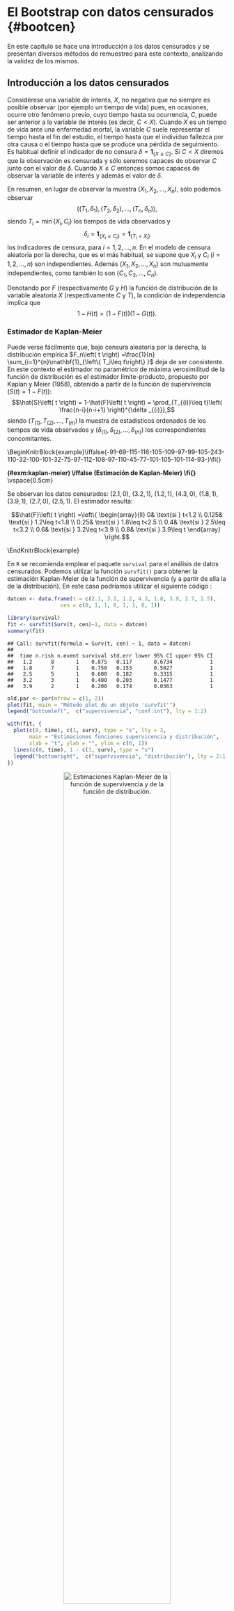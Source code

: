 # El Bootstrap con datos censurados {#bootcen}




En este capítulo se hace una introducción a los datos censurados y se
presentan diversos métodos de remuestreo para este contexto, analizando
la validez de los mismos.

## Introducción a los datos censurados

Considérese una variable de interés, $X$, no negativa que no siempre es
posible observar (por ejemplo un tiempo de vida) pues, en ocasiones,
ocurre otro fenómeno previo, cuyo tiempo hasta su ocurrencia, $C$, puede
ser anterior a la variable de interés (es decir, $C<X$). Cuando $X$ es
un tiempo de vida ante una enfermedad mortal, la variable $C$ suele
representar el tiempo hasta el fin del estudio, el tiempo hasta que el
individuo fallezca por otra causa o el tiempo hasta que se produce una
pérdida de seguimiento. Es habitual definir el indicador de no censura
$\delta
=\mathbf{1}_{\left\{ X\leq C\right\} }$. Si $C<X$ diremos que la
observación es censurada y sólo seremos capaces de observar $C$ junto
con el valor de $\delta$. Cuando $X\leq C$ entonces somos capaces de
observar la variable de interés y además el valor de $\delta$.

En resumen, en lugar de observar la muestra 
$\left( X_1, X_2, \ldots, X_n \right)$, sólo podemos observar 
$$\left( \left( T_1, \delta _1 \right), \left( T_2, \delta _2 \right),
\ldots ,\left( T_n, \delta_n \right) \right),$$
siendo $T_i=\min \left\{ X_i,C_i\right\}$
los tiempos de vida observados y
$$\delta _i=\mathbf{1}_{\left\{ X_i\leq
C_i\right\} }=\mathbf{1}_{\left\{ T_i=X_i\right\} }$$ 
los indicadores de censura, para $i=1,2,\ldots ,n$. 
En el modelo de censura aleatoria por la derecha, 
que es el más habitual, se supone que $X_i$
y $C_i$ ($i=1,2,\ldots ,n$) son independientes. 
Además $\left( X_1, X_2, \ldots ,X_n \right)$ son mutuamente independientes, 
como también lo son $\left( C_1, C_2,\ldots ,C_n \right)$.

Denotando por $F$ (respectivamente $G$ y $H$) la función de distribución
de la variable aleatoria $X$ (respectivamente $C$ y $T$), la condición
de independencia implica que 
$$1-H\left( t \right) =\left( 1-F\left(
t \right) \right) \left( 1-G\left( t \right) \right).$$

### Estimador de Kaplan-Meier

Puede verse fácilmente que, bajo censura aleatoria por la derecha, la
distribución empírica $F_n\left( t \right) =\frac{1}{n}
\sum_{i=1}^{n}\mathbf{1}_{\left\{ T_i\leq t\right\} }$ deja de ser
consistente. En este contexto el estimador no paramétrico de máxima
verosimilitud de la función de distribución es el estimador
límite-producto, propuesto por Kaplan y Meier (1958), obtenido
a partir de la función de supervivencia 
($S\left( t \right) = 1-F\left( t \right)$):
$$\hat{S}\left( t \right) = 1-\hat{F}\left( t \right) =
\prod_{T_{(i)}\leq t}\left( \frac{n-i}{n-i+1} \right)^{\delta _{(i)}},$$
siendo $\left( T_{(1)},T_{\left( 2 \right)},\ldots ,T_{\left(
n \right)} \right)$ la muestra de estadísticos ordenados de los tiempos
de vida observados y $\left( \delta _{(1)},\delta _{\left(2 \right)},
\ldots ,\delta _{(n)} \right)$ los correspondientes concomitantes.

\BeginKnitrBlock{example}\iffalse{-91-69-115-116-105-109-97-99-105-243-110-32-100-101-32-75-97-112-108-97-110-45-77-101-105-101-114-93-}\fi{}<div class="example"><span class="example" id="exm:kaplan-meier"><strong>(\#exm:kaplan-meier)  \iffalse (Estimación de Kaplan-Meier) \fi{} </strong></span>
<br> \vspace{0.5cm}

Se observan los datos censurados: $\left( 2.1,0 \right)$,
$\left(3.2,1 \right)$, $\left( 1.2,1 \right)$, $\left( 4.3,0 \right)$, $\left(
1.8,1 \right)$, $\left( 3.9,1 \right)$, $\left( 2.7,0 \right)$, $\left(
2.5,1 \right)$. El estimador resulta:

$$\hat{F}\left( t \right) =\left\{ 
\begin{array}{ll}
0& \text{si } t<1.2 \\ 
0.125& \text{si } 1.2\leq t<1.8 \\ 
0.25& \text{si } 1.8\leq t<2.5 \\ 
0.4& \text{si } 2.5\leq t<3.2 \\ 
0.6& \text{si } 3.2\leq t<3.9 \\ 
0.8& \text{si } 3.9\leq t
\end{array}
\right.$$</div>\EndKnitrBlock{example}


En `R` se recomienda emplear el paquete `survival` para el análisis de
datos censurados. Podemos utilizar la función `survfit()` para obtener 
la estimación Kaplan-Meier de la función de supervivencia 
(y a partir de ella la de la distribución).
En este caso podríamos utilizar el siguiente código :

```r
datcen <- data.frame(t = c(2.1, 3.2, 1.2, 4.3, 1.8, 3.9, 2.7, 2.5), 
                 cen = c(0, 1, 1, 0, 1, 1, 0, 1))

library(survival)
fit <- survfit(Surv(t, cen)~1, data = datcen)
summary(fit)
```

```
## Call: survfit(formula = Surv(t, cen) ~ 1, data = datcen)
## 
##  time n.risk n.event survival std.err lower 95% CI upper 95% CI
##   1.2      8       1    0.875   0.117       0.6734            1
##   1.8      7       1    0.750   0.153       0.5027            1
##   2.5      5       1    0.600   0.182       0.3315            1
##   3.2      3       1    0.400   0.203       0.1477            1
##   3.9      2       1    0.200   0.174       0.0363            1
```

```r
old.par <- par(mfrow = c(1, 2))
plot(fit, main = "Método plot de un objeto 'survfit'")
legend("bottomleft",  c("supervivencia", "conf.int"), lty = 1:2)

with(fit, {
  plot(c(0, time), c(1, surv), type = "s", lty = 2,
       main = "Estimaciones funciones supervicencia y distribución", 
       xlab = "t", ylab = "", ylim = c(0, 1))
  lines(c(0, time), 1 - c(1, surv), type = "s")
  legend("bottomright",  c("supervivencia", "distribución"), lty = 2:1)
})
```

<div class="figure" style="text-align: center">
<img src="08-dat_cen_files/figure-html/survival-1.png" alt="Estimaciones Kaplan-Meier de la función de supervivencia y de la función de distribución." width="70%" />
<p class="caption">(\#fig:survival)Estimaciones Kaplan-Meier de la función de supervivencia y de la función de distribución.</p>
</div>

```r
par(old.par)
```


### Distribución asintótica del estimador de Kaplan-Meier

El estimador de Kaplan-Meier sólo otorga pesos positivos a los datos no
censurados, aunque la forma de distribuirse los datos censurados en
medio de los no censurados afecta a los pesos de estos últimos. Por otra
parte, en ausencia de censura (es decir $\delta _i=1$,
$i=1,2,\ldots ,n$), el estimador de Kaplan-Meier coincide con la
distribución empírica.

La obtención de la propiedades de sesgo y varianza asintóticos y
distribución límite del estimador de Kaplan-Meier es mucho más laboriosa
que en el caso de la distribución empírica, en un contexto sin censura.
Esto es así porque el estimador de Kaplan-Meier deja de ser una suma de
variables iid, como sí ocurre con la empírica.

Breslow y Crowley (1974) obtienen el siguiente resultado para la distribución
límite para el estimador de Kaplan-Meier:
$$\sqrt{n}\left( \hat{F}\left( t \right) -F\left( t \right) \right) 
\overset{d}{\longrightarrow} \mathcal{N}\left( 0,\sigma^2\left( t \right)
\right),$$
siendo
$$\begin{aligned}
\sigma^2\left( t \right) &= \left( 1-F\left( t \right) \right)
^2\int_{0}^{t}\frac{dH_1\left( u \right)}{\left( 1-H\left( u \right)
 \right)^2}\text{, }t\leq H^{-1}(1) , \\
H_1\left( u \right) &= P\left( X\leq u,X\leq C \right) =P\left( T\leq
u,\delta =1 \right).
\end{aligned}$$
También existen resultados de convergencia en distribución del 
proceso estocástico
$$\left\{ \sqrt{n}\left( \hat{F}\left( t \right) - F\left( t \right)
 \right) : t \in \left[ 0,H^{-1}(1) \right] \right\}$$
a un proceso gaussiano límite.


## Remuestreos Bootstrap en presencia de censura

Estos métodos tratan del mecanismo bootstrap para aproximar la
distribución de un estadístico, $R\left( \mathbf{T},
\boldsymbol{\delta} \right)$, siendo $\mathbf{T}=\left( T_1, T_2,
\ldots,T_n \right)$ y $\boldsymbol{\delta}=\left( \delta _1,\delta_2,
\ldots ,\delta _n \right)$. Los dos siguientes métodos de
remuestreo fueron propuestos por Efron (1981).

### El bootstrap simple

Procede de la siguiente forma:

1.  Construir la distribución empírica bidimensional,
    $F_n^{T,\delta }$, de la muestra
    $\left\{ \left( T_1,\delta _1 \right), \left( T_2,\delta _2 \right), \ldots, 
    \left( T_n,\delta _n \right) \right\}$.

2.  Arrojar remuestras $\left\{ \left( T_1^{\ast},\delta _1^{\ast} \right), 
    \left( T_2^{\ast},\delta _2^{\ast} \right), \ldots, 
    \left( T_n^{\ast},\delta _n^{\ast} \right) \right\}$
    a partir de dicha distribución empírica. Esto es tanto como decir
    que$$P^{\ast}\left( \left( T^{\ast},\delta^{\ast} \right) =\left( T_i,\delta
    _i \right) \right) =\frac{1}{n}\text{, para }i=1,2,\ldots ,n\text{.}$$

3.  Evaluar el estadístico de interés en el vector que contiene la
    remuestra bootstrap: $R^{\ast}=R\left( \mathbf{T}^{\ast},
    \boldsymbol{\delta}^{\ast} \right)$, con
    $\mathbf{T}^{\ast}
    =\left( T_1^{\ast},T_2^{\ast},\ldots ,T_n^{\ast} \right)$ y
   
    $\boldsymbol{\delta}^{\ast}=\left( \delta _1^{\ast},\delta
    _2^{\ast},\ldots ,\delta _n^{\ast} \right)$.

4.  Aproximar la distribución en el muestreo del estadístico
    $R\left( \mathbf{T}, \boldsymbol{\delta} \right)$ por la
    distribución en el remuestreo de $R\left( 
    \mathbf{T}^{\ast},\boldsymbol{\delta}^{\ast} \right)$.

Este método es de muy rápida implementación y ejecución.

### El bootstrap obvio {#bootcen-obvio}

Para detallar el método es necesario definir el estimador de
Kaplan-Meier, $\hat{G}\left( t \right)$, de la variable censurante, a
partir
de$$1-\hat{G}\left( t \right) =\prod_{T_{(i)}\leq t}\left( \frac{n-i
}{n-i+1} \right)^{1-\delta _{(i)}}.$$ Observemos que este
estimador es totalmente semejante al de Kaplan-Meier de la variable de
interés pero simplemente reemplazando cada valor
$\delta _{(i)}$ por $1-\delta _{(i)}$.

El mecanismo de remuestreo procede como sigue:

1.  Construir los estimadores de Kaplan-Meier de las distribuciones de
    la variable de interés, $\hat{F}\left( t \right)$, y de la variable
    censurante, $\hat{G}\left( t \right)$.

2.  Para cada índice $i=1,2,\ldots ,n$, arrojar observaciones bootstrap
    independientes, $X_i^{\ast}$ con distribución $\hat{F}\ $y
    $C_i^{\ast}$ con distribución $\hat{G}$.

3.  Definir $T_i^{\ast}=\min \left\{ X_i^{\ast},C_i^{\ast}\right\}$ y
    $\delta_i^{\ast}=\mathbf{1}_{\left\{ X_i^{\ast}\leq
    C_i^{\ast}\right\}}$, para $i = 1, 2, \ldots, n$, 
    y considerar la remuestra bootstrap
    $\left( \mathbf{T}^{\ast},\boldsymbol{\delta}^{\ast}\right)$, con
    $\mathbf{T}^{\ast}=\left( T_1^{\ast},T_2^{\ast}, \ldots,
    T_n^{\ast} \right)$ y $\boldsymbol{\delta}^{\ast} = \left(
    \delta_1^{\ast}, \delta_2^{\ast},\ldots ,\delta_n^{\ast} \right)$.

4.  Aproximar la distribución en el muestreo del estadístico
    $R\left( \mathbf{T},\boldsymbol{\delta} \right)$ por la
    distribución en el remuestreo de su análogo bootstrap, $R\left( 
    \mathbf{T}^{\ast},\boldsymbol{\delta}^{\ast} \right)$.

Obviamente, este método de remuestreo imita fielmente el modelo de datos
censurados por la derecha. Su ejecución es considerablemente más lenta
que la del método simple, pues necesita de la construcción de los
estimadores de Kaplan-Meier, de la obtención de remuestras a partir de
ellos y de algunos cálculos adicionales.


## Relaciones entre los métodos de remuestreo bajo censura

### Equivalencia entre el bootstrap simple y el obvio

Es fácil demostrar que el bootstrap simple y el obvio son planes de
remuestreo equivalentes (cuando se supone que en la muestra no existe
ninguna observación no censurada que esté empatada con otra censurada).
Esta equivalencia se establece en el sentido de que la distribución
bootstrap de $\left( T^{\ast},\delta^{\ast} \right)$ es la misma para
cualquiera de los dos métodos.

Así, si $\left( T^{\ast},\delta^{\ast} \right)$ se genera mediante el
método obvio, entonces

$$\begin{aligned}
P^{\ast}\left( T^{\ast}>t \right) &= P^{\ast}\left( X^{\ast}>t,C^{\ast
}>t \right) \\
&= P^{\ast}\left( X^{\ast}>t \right) P^{\ast}\left( C^{\ast}>t \right)
=\left( 1-\hat{F}\left( t \right) \right) \left( 1-\hat{G}\left( t \right)
 \right) \\
&= \left[ \prod_{T_{(i)}\leq t}\left( \frac{n-i}{n-i+1} \right)
^{\delta _{(i)}}\right] \left[ \prod_{T_{(i)}\leq
t}\left( \frac{n-i}{n-i+1} \right)^{1-\delta _{(i)}}\right] \\
&= \prod_{T_{(i)}\leq t}\frac{n-i}{n-i+1}=\prod_{i=1}^{\#\left
\{ T_{(j)}\leq t\right\} }\frac{n-i}{n-i+1} \\
&= \frac{n-1}{n}\cdot \frac{n-2}{n-1}\cdot \cdots \cdot \frac{n-\#\left\{
T_{(j)}\leq t\right\} }{n-\#\left\{ T_{(j)}\leq
t\right\} +1} \\
&= \frac{n-\#\left\{ T_{(j)}\leq t\right\} }{n}=1-H_n\left(
t \right) =\frac{\#\left\{ T_{(j)}>t\right\} }{n},
\end{aligned}$$

siendo $H_n\left( t \right)$ la distribución empírica de la muestra
$\left( T_1,T_2,\ldots ,T_n \right)$.

Esto demuestra que la distribución bootstrap marginal de $T^{\ast}$ es
la misma para ambos remuestreos. Sólo resta probar pues que la
distribución condicionada
$\left. \delta^{\ast}\right\vert _{T^{\ast}=T_i}$ es idéntica en
ambos casos. Pero esto es inmediato ya que, en los dos remuestreos esa
distribución condicionada es la degenerada en el valor
$\delta _i$.

### El bootstrap de Reid {#bootcen-reid}

Es otro método alternativo propuesto por Reid (1981). Consta de los
siguientes pasos:

1.  Construir el estimador de Kaplan-Meier, $\hat{F}\left( t \right)$,
    de la muestra original.

2.  Arrojar remuestras bootstrap (todas formadas por observaciones no
    censuradas, $T_i^{\ast}$, $i=1,2,\ldots ,n$) a partir de
    $\hat{F}\left(t \right)$.

3.  Aproximar la distribución en el muestreo de $R\left( 
    \mathbf{T},\boldsymbol{\delta} \right)$, por la
    distribución bootstrap de
    $R\left( \mathbf{T}^{\ast},\mathbf{1} \right)$, 
    siendo $\mathbf{1}$ el vector formado
    por $n$ unos.

### Validez de los planes de remuestreo

Akritas (1986) demuestra que los procesos bootstrap
$$\begin{aligned}
\sqrt{n}\left( \hat{F}^{\ast}_{Efron}\left( t \right) 
- \hat{F}\left( t \right) \right) \\ 
\sqrt{n}\left( \hat{F}^{\ast}_{Reid} \left( t \right) 
- \hat{F}\left( t \right) \right)
\end{aligned}$$ 
tienden a sendos procesos límite distintos. Aquí
$\hat{F}^{\ast}_{Efron}$ denota la versión bootstrap del estimador
de Kaplan-Meier bajo el remuestreo de Efron (cualquiera de ellos, ya que
el remuestreo simple y el obvio son equivalentes) y
$\hat{F}^{\ast}_{Reid}$ es la correspondiente versión bootstrap del
estimador de Kaplan-Meier bajo el remuestreo de Reid (una distribución
empírica, al fin y al cabo, porque en el remuestreo de Reid todas las
observaciones son no censuradas).

Además el proceso límite del estimador de Kaplan-Meier, $\sqrt{n}
\left( \hat{F}\left( t \right) -F\left( t \right) \right)$, es el mismo
que el del bootstrap de Efron. Como consecuencia el remuestreo de Efron
es consistente y el de Reid es inconsistente.

## Implementación en `R` (con los paquetes `boot` y `survival`)

La función `censboot()` del paquete `boot` implementa distintos métodos 
de remuestreo para datos censurados. Por defecto utiliza el bootstrap simple
(`sim = "ordinary"`) y su uso es prácticamente igual al del bootstrap uniforme 
con la función `boot()` (descrita en la Sección \@ref(intro-pkgboot)), 
la única diferencia es que la función `statistic` solo tiene los datos 
como único parámetro (aunque en este caso podríamos emplear también
la función `boot()`). 

### Bootstrap simple

Como ejemplo utilizaremos el conjunto de datos `channing` del paquete `boot`, 
que contiene la edad de entrada y de partida o muerte de las personas 
que pasaron por el centro de retiro 'Channing House' (Palo Alto, California), 
desde su apertura en 1964 hasta el 1 de julio de 1975
(ver Sección 3.5 y 'Practical 3.2', de Davison y Hinkley, 1997).
En primer lugar consideraremos únicamente la muestra de hombres:


```r
# Datos
library(boot)
data(channing)
# Calcular edad (de partida o muerte) en años
channing$age <- (channing$entry + channing$time)/12
# Seleccionar hombres (y de paso hacer que `index = c(1, 2)` para `censboot()`)
chan <- subset(channing, sex=="Male", c(age, cens))

# Estimación supervivencia
library(survival)
chan.F <- survfit(Surv(age, cens)~1, data = chan)
chan.F
```

```
## Call: survfit(formula = Surv(age, cens) ~ 1, data = chan)
## 
##       n  events  median 0.95LCL 0.95UCL 
##    97.0    46.0    87.0    85.8    90.4
```

```r
# plot(chan.F)
# Estimaciones de interés
with(chan.F, 
    c(s75 = max(surv[time > 75]), s85 = max(surv[time > 85]),
      p75 = min(time[surv <= 0.75]), p50 = min(time[surv <= 0.5])) 
)
```

```
##        s75        s85        p75        p50 
##  0.9160745  0.6347541 82.4166667 87.0000000
```

```r
# Bootstrap
# library(boot)
chan.stat <- function(data) {
    s <- survfit(Surv(age, cens)~1, data = data)
    with(s, c(s75 = max(surv[time > 75]), s85 = max(surv[time > 85]),
            p75 = min(time[surv <= 0.75]), p50 = min(time[surv <= 0.5])))
}
set.seed(1)
chan.boot <- censboot(chan, chan.stat, R = 199) # sim = "ordinary"
chan.boot
```

```
## 
## CASE RESAMPLING BOOTSTRAP FOR CENSORED DATA
## 
## 
## Call:
## censboot(data = chan, statistic = chan.stat, R = 199)
## 
## 
## Bootstrap Statistics :
##       original       bias    std. error
## t1*  0.9160745 -0.006995081  0.03133656
## t2*  0.6347541 -0.003538939  0.05595748
## t3* 82.4166667 -0.040619765  1.22517032
## t4* 87.0000000  0.195142379  1.07267425
```

### Otros métodos de remuestreo

La función `censboot()` implementa otros dos métodos de remuestreo, 
`sim = c("cond", "weird")`, aunque en ambos casos hay que establecer en el
parámetro `F.surv` la estimación de Kaplan-Meier de la supervivencia y,
si `sim = "cond"`, la correspondiente a la variable censurante en `G.surv`.
Se recomienda estimarlas con la función `survfit()` del paquete `survival`
(ver Figura \@ref(fig:survfit-f-g)):


```r
# Estimación supervivencia variable censurante
chan.G <- survfit(Surv(age, 1-cens)~1, data = chan)
# Representación
old.par <- par(mfrow = c(1, 2))
plot(chan.F, main = "Supervivencia (edad)", mark.time = TRUE, 
    xlim = c(60, 100))
plot(chan.G, main = "Supervivencia variable censurante (partida)", 
     mark.time = TRUE, xlim = c(60, 100))
```

<div class="figure" style="text-align: center">
<img src="08-dat_cen_files/figure-html/survfit-f-g-1.png" alt="Estimaciones de la supervivencia (izquierda; indicando los tiempos de las observaciones censuradas) y de la variable censurante (derecha; indicando los de las no censuradas)." width="70%" />
<p class="caption">(\#fig:survfit-f-g)Estimaciones de la supervivencia (izquierda; indicando los tiempos de las observaciones censuradas) y de la variable censurante (derecha; indicando los de las no censuradas).</p>
</div>

```r
par(old.par)
```

En el *boostrap condicional* (`sim = "cond"`) se condiciona el muestreo al 
patrón de censura observado (en lugar de fijarlo a $\mathbf{1}$ como en el bootstrap de Reid; Sección \@ref(bootcen-reid)). 
El mecanismo es similar al del bootstrap obvio (Sección \@ref(bootcen-obvio)):

1.  Construir los estimadores de Kaplan-Meier de las distribuciones de
    la variable de interés, $\hat{F}\left( t \right)$, y de la variable
    censurante, $\hat{G}\left( t \right)$.

2.  Para cada índice $i=1,2,\ldots ,n$, generar $X_i^{\ast}$ independientes
    con distribución $\hat{F}$. 
    
3.  Si la $i$-ésima observación está censurada ($\delta_i=0$) se toma 
    $C_i^{\ast}=X_i$ y si no ($\delta_i=1$) se genera un valor de la estimación
    de la distribución de la variable censurante condicionada a $C > X_i$:
    $$\hat G \left(\left. t \ \right\vert_{\ t > X_i} \right) 
    = \frac{\hat G(t) - \hat G(X_i)}{1- \hat G(X_i)}.$$

3.  Definir $T_i^{\ast}=\min \left\{ X_i^{\ast},C_i^{\ast}\right\}$ y
    $\delta_i^{\ast}=\mathbf{1}_{\left\{ X_i^{\ast}\leq
    C_i^{\ast}\right\}}$, para $i = 1, 2, \ldots, n$, 
    y considerar la remuestra bootstrap
    $\left( \mathbf{T}^{\ast},\boldsymbol{\delta}^{\ast}\right)$, con
    $\mathbf{T}^{\ast}=\left( T_1^{\ast},T_2^{\ast}, \ldots,
    T_n^{\ast} \right)$ y $\boldsymbol{\delta}^{\ast} = \left(
    \delta_1^{\ast}, \delta_2^{\ast},\ldots ,\delta_n^{\ast} \right)$.    
    
El otro método (`sim = "weird"`) es el denominado *weird bootstrap* 
(Andersen et al., 1993) que emplea la estimación de Nelson-Aalen de la 
función de riesgo acumulada para generar los valores 
(e.g. Sección 3.5.2 de Davison y Hinkley, 1997).

El siguiente código muestra un ejemplo de la aplicación de ambos métodos:

```r
chan.boot2 <- censboot(chan, chan.stat, R = 199, F.surv = chan.F, 
                  G.surv = chan.G, sim = "cond")
chan.boot2
```

```
## 
## CONDITIONAL BOOTSTRAP FOR CENSORED DATA
## 
## 
## Call:
## censboot(data = chan, statistic = chan.stat, R = 199, F.surv = chan.F, 
##     G.surv = chan.G, sim = "cond")
## 
## 
## Bootstrap Statistics :
##       original       bias    std. error
## t1*  0.9160745  0.002340590  0.02796666
## t2*  0.6347541 -0.001057025  0.05382609
## t3* 82.4166667  0.019681742  1.21793756
## t4* 87.0000000  0.286013400  0.95041994
```

```r
chan.boot3 <- censboot(chan, chan.stat, R = 199, F.surv = chan.F, 
                  sim = "weird")
chan.boot3
```

```
## 
## WEIRD BOOTSTRAP FOR CENSORED DATA
## 
## 
## Call:
## censboot(data = chan, statistic = chan.stat, R = 199, F.surv = chan.F, 
##     sim = "weird")
## 
## 
## Bootstrap Statistics :
##       original        bias    std. error
## t1*  0.9160745 -4.082326e-05  0.02825475
## t2*  0.6347541  1.639197e-03  0.05086460
## t3* 82.4166667  2.303183e-02  1.14079354
## t4* 87.0000000  2.458124e-01  0.96511648
```

## Ejercicios

\BeginKnitrBlock{exercise}\iffalse{-91-66-111-111-116-115-116-114-97-112-32-99-101-110-115-117-114-97-100-111-32-112-111-114-32-101-115-116-114-97-116-111-115-93-}\fi{}<div class="exercise"><span class="exercise" id="exr:censboot-strata-ej"><strong>(\#exr:censboot-strata-ej)  \iffalse (Bootstrap censurado por estratos) \fi{} </strong></span>
Analizar el conjunto de datos `channing` completo, teniendo en cuenta el sexo como estrato
(i.e. `Surv(age, cens) ~ sex` y `strata = chan$sex`)
</div>\EndKnitrBlock{exercise}


```r
# Datos
data(channing)
# Calcular edad (de partida o muerte) en años
channing$age <- (channing$entry + channing$time)/12
# Seleccionar variables
chan <-channing[c("age", "cens", "sex")]

# Estimación supervivencia
library(survival)
chan.F <- survfit(Surv(age, cens) ~ sex, data = chan)
chan.F
```

```
## Call: survfit(formula = Surv(age, cens) ~ sex, data = chan)
## 
##              n events median 0.95LCL 0.95UCL
## sex=Female 365    130     88    86.7    89.5
## sex=Male    97     46     87    85.8    90.4
```

```r
plot(chan.F, lty = 1:2, xlim = c(60, 100))
```

<div class="figure" style="text-align: center">
<img src="08-dat_cen_files/figure-html/surv-strata-1.png" alt="Estimaciones de la supervivencia." width="70%" />
<p class="caption">(\#fig:surv-strata)Estimaciones de la supervivencia.</p>
</div>

```r
res <- summary(chan.F)
# res
str(res)
```

```
## List of 19
##  $ n            : int [1:2] 365 97
##  $ time         : num [1:146] 67 68.5 69.2 70 70.4 ...
##  $ n.risk       : num [1:146] 364 359 355 353 352 346 344 340 335 334 ...
##  $ n.event      : num [1:146] 1 1 1 1 1 1 1 1 1 1 ...
##  $ n.censor     : num [1:146] 2 3 3 1 0 6 0 3 4 0 ...
##  $ surv         : num [1:146] 0.997 0.994 0.992 0.989 0.986 ...
##  $ std.err      : num [1:146] 0.00274 0.0039 0.00479 0.00554 0.00619 ...
##  $ cumhaz       : num [1:146] 0.00275 0.00553 0.00835 0.01118 0.01402 ...
##  $ std.chaz     : num [1:146] 0.00275 0.00391 0.00482 0.00559 0.00627 ...
##  $ strata       : Factor w/ 2 levels "sex=Female","sex=Male": 1 1 1 1 1 1 1 1 1 1 ...
##  $ type         : chr "right"
##  $ logse        : logi TRUE
##  $ conf.int     : num 0.95
##  $ conf.type    : chr "log"
##  $ lower        : num [1:146] 0.992 0.987 0.982 0.978 0.974 ...
##  $ upper        : num [1:146] 1 1 1 1 0.998 ...
##  $ call         : language survfit(formula = Surv(age, cens) ~ sex, data = chan)
##  $ table        : num [1:2, 1:9] 365 97 365 97 365 ...
##   ..- attr(*, "dimnames")=List of 2
##   .. ..$ : chr [1:2] "sex=Female" "sex=Male"
##   .. ..$ : chr [1:9] "records" "n.max" "n.start" "events" ...
##  $ rmean.endtime: num [1:2] 98.3 98.3
##  - attr(*, "class")= chr "summary.survfit"
```

```r
# Estimaciones de interés
res$table[, c("*rmean", "median")]
```

```
##              *rmean median
## sex=Female 88.21716     88
## sex=Male   86.71872     87
```

```r
as.numeric(res$table[, c("*rmean", "median")])
```

```
## [1] 88.21716 86.71872 88.00000 87.00000
```


\BeginKnitrBlock{exercise}\iffalse{-91-66-111-111-116-115-116-114-97-112-32-99-101-110-115-117-114-97-100-111-32-99-111-110-32-114-105-101-115-103-111-32-112-114-111-112-111-114-99-105-111-110-97-108-32-100-101-32-67-111-120-93-}\fi{}<div class="exercise"><span class="exercise" id="exr:censboot-cox-ej"><strong>(\#exr:censboot-cox-ej)  \iffalse (Bootstrap censurado con riesgo proporcional de Cox) \fi{} </strong></span>
Reproducir el ejemplo en Canty (2002, [Rnews_2002-3](http://cran.fhcrc.org/doc/Rnews/Rnews_2002-3.pdf)) del modelo de riesgo proporcional de Cox (Cox, 1972):
</div>\EndKnitrBlock{exercise}


```r
# Datos
data(melanoma)
mel <- melanoma[melanoma$ulcer == 1, ]
mel$cens <- 1 * (mel$status == 1)
# Estimación supervivencia
library(survival)
# Modelo de riesgo proporcional de Cox
mel.cox <- coxph(Surv(time, cens) ~ thickness, data = mel)
mel.cox
```

```
## Call:
## coxph(formula = Surv(time, cens) ~ thickness, data = mel)
## 
##              coef exp(coef) se(coef)    z      p
## thickness 0.09968   1.10481  0.04052 2.46 0.0139
## 
## Likelihood ratio test=5  on 1 df, p=0.02541
## n= 90, number of events= 41
```

```r
# summary(mel.cox)
# Estadísticos de interés
mel.cox$coefficients
```

```
##  thickness 
## 0.09967665
```
